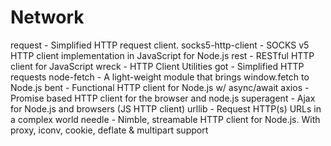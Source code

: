 # Network

request - Simplified HTTP request client.
socks5-http-client - SOCKS v5 HTTP client implementation in JavaScript for Node.js
rest - RESTful HTTP client for JavaScript
wreck - HTTP Client Utilities
got - Simplified HTTP requests
node-fetch - A light-weight module that brings window.fetch to Node.js
bent - Functional HTTP client for Node.js w/ async/await
axios - Promise based HTTP client for the browser and node.js
superagent - Ajax for Node.js and browsers (JS HTTP client)
urllib - Request HTTP(s) URLs in a complex world
needle - Nimble, streamable HTTP client for Node.js. With proxy, iconv, cookie, deflate & multipart support
